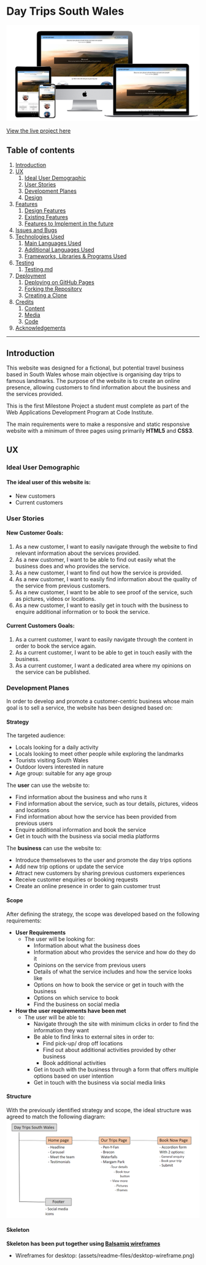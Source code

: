 # Day Trips South Wales

![Day Trips South Wales Mockup Images](assets/readme-files/mockup-image.png)

[View the live project here](https://cosminaserbanica.github.io/CI-MS1-DayTripsSouthWales/)

## Table of contents
1. [Introduction](#Introduction)
2. [UX](#UX)
    1. [Ideal User Demographic](#Ideal-User-Demographic)
    2. [User Stories](#User-Stories)
    3. [Development Planes](#Development-Planes)
    4. [Design](#Design)
3. [Features](#Features)
    1. [Design Features](#Design-Features) 
    2. [Existing Features](#Existing-Features)
    3. [Features to Implement in the future](#Features-to-Implement-in-the-future)
4. [Issues and Bugs](#Issues-and-Bugs)
5. [Technologies Used](#Technologies-Used)
     1. [Main Languages Used](#Main-Languages-Used)
     2. [Additional Languages Used](#Additional-Languages-Used)
     3. [Frameworks, Libraries & Programs Used](#Frameworks,-Libraries-&-Programs-Used)
6. [Testing](#Testing)
     1. [Testing.md](TESTING.md)
7. [Deployment](#Deployment)
     1. [Deploying on GitHub Pages](#Deploying-on-GitHub-Pages)
     2. [Forking the Repository](#Forking-the-Repository)
     3. [Creating a Clone](#Creating-a-Clone)
8. [Credits](#Credits)
     1. [Content](#Content)
     2. [Media](#Media)
     3. [Code](#Code)
9. [Acknowledgements](#Acknowledgements)
***
## Introduction

This website was designed for a fictional, but potential travel business based in South Wales whose main objective is organising day trips to famous landmarks. The purpose of the website is to create an online presence, allowing customers to find information about the business and the services provided. 

This is the first Milestone Project a student must complete as part of the Web Applications Development Program at Code Institute.

The main requirements were to make a responsive and static responsive website with a minimum of three pages using primarily **HTML5** and **CSS3**.


## UX 

### Ideal User Demographic
#### The ideal user of this website is:
- New customers
- Current customers

### User Stories
#### New Customer Goals:
1. As a new customer, I want to easily navigate through the website to find relevant information about the services provided.
2. As a new customer, I want to be able to find out easily what the business does and who provides the service.
3. As a new customer, I want to find out how the service is provided.
4. As a new customer, I want to easily find information about the quality of the service from previous customers.
5. As a new customer, I want to be able to see proof of the service, such as pictures, videos or locations.
6. As a new customer, I want to easily get in touch with the business to enquire additional information or to book the service.
#### Current Customers Goals:
1. As a current customer, I want to easily navigate through the content in order to book the service again.
2. As a current customer, I want to be able to get in touch easily with the business.
3. As a current customer, I want a dedicated area where my opinions on the service can be published.

### Development Planes
In order to develop and promote a customer-centric business whose main goal is to sell a service, the website has been designed based on:
#### Strategy
The targeted audience:
- Locals looking for a daily activity
- Locals looking to meet other people while exploring the landmarks
- Tourists visiting South Wales
- Outdoor lovers interested in nature
- Age group: suitable for any age group

The **user** can use the website to:
- Find information about the business and who runs it
- Find information about the service, such as tour details, pictures, videos and locations
- Find information about how the service has been provided from previous users
- Enquire additional information and book the service
- Get in touch with the business via social media platforms

The **business** can use the website to:
- Introduce themselseves to the user and promote the day trips options
- Add new trip options or update the service
- Attract new customers by sharing previous customers experiences
- Receive customer enquiries or booking requests
- Create an online presence in order to gain customer trust

#### Scope
After defining the strategy, the scope was developed based on the following requirements:
- **User Requirements**
     - The user will be looking for:
          - Information about what the business does
          - Information about who provides the service and how do they do it
          - Opinions on the service from previous users
          - Details of what the service includes and how the service looks like
          - Options on how to book the service or get in touch with the business
          - Options on which service to book
          - Find the business on social media
- **How the user requirements have been met**
     - The user will be able to:
          - Navigate through the site with minimum clicks in order to find the information they want
          - Be able to find links to external sites in order to:
               - Find pick-up/ drop off locations
               - Find out about additional activities provided by other business
               - Book additional activities
          - Get in touch with the business through a form that offers multiple options based on user intention
          - Get in touch with the business via social media links

#### Structure
With the previously identified strategy and scope, the ideal structure was agreed to match the following diagram:
![Site structure](assets/readme-files/structure-tree.png)

#### Skeleton
**Skeleton has been put together using [Balsamiq wireframes](https://balsamiq.com/ "Link to Balsamiq wireframes")**
- Wireframes for desktop: 
(assets/readme-files/desktop-wireframe.png)